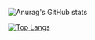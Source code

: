 ![Anurag's GitHub stats](https://github-readme-stats.vercel.app/api?username=sobassy&show_icons=true&count_private=true)

[![Top Langs](https://github-readme-stats.vercel.app/api/top-langs/?username=sobassy)](https://github.com/anuraghazra/github-readme-stats)

<!--
**sobassy/sobassy** is a ✨ _special_ ✨ repository because its `README.md` (this file) appears on your GitHub profile.

Here are some ideas to get you started:

- 🔭 I’m currently working on ...
- 🌱 I’m currently learning ...
- 👯 I’m looking to collaborate on ...
- 🤔 I’m looking for help with ...
- 💬 Ask me about ...
- 📫 How to reach me: ...
- 😄 Pronouns: ...
- ⚡ Fun fact: ...
-->
